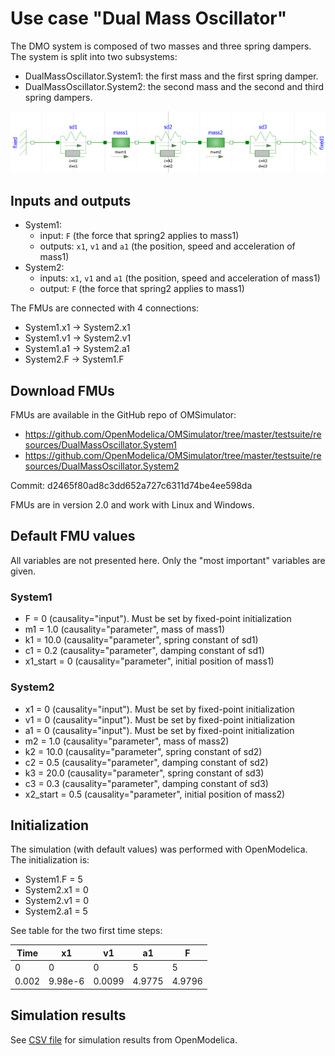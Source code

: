 # Use case "Dual Mass Oscillator"

The DMO system is composed of two masses and three spring dampers. The system is split
into two subsystems:

- DualMassOscillator.System1: the first mass and the first spring damper.
- DualMassOscillator.System2: the second mass and the second and third spring dampers.

![Dual mass oscillator](dualMassOscillator_OM.png)

## Inputs and outputs

- System1:
  - input: `F` (the force that spring2 applies to mass1)
  - outputs: `x1`, `v1` and `a1` (the position, speed and acceleration of mass1)
- System2:
  - inputs: `x1`, `v1` and `a1` (the position, speed and acceleration of mass1)
  - output: `F` (the force that spring2 applies to mass1)

The FMUs are connected with 4 connections:

- System1.x1 -> System2.x1
- System1.v1 -> System2.v1
- System1.a1 -> System2.a1
- System2.F -> System1.F

## Download FMUs

FMUs are available in the GitHub repo of OMSimulator:

- https://github.com/OpenModelica/OMSimulator/tree/master/testsuite/resources/DualMassOscillator.System1
- https://github.com/OpenModelica/OMSimulator/tree/master/testsuite/resources/DualMassOscillator.System2

Commit: d2465f80ad8c3dd652a727c6311d74be4ee598da

FMUs are in version 2.0 and work with Linux and Windows.

## Default FMU values

All variables are not presented here. Only the "most important" variables are given.

### System1

- F = 0 (causality="input"). Must be set by fixed-point initialization
- m1 = 1.0 (causality="parameter", mass of mass1)
- k1 = 10.0 (causality="parameter", spring constant of sd1)
- c1 = 0.2 (causality="parameter", damping constant of sd1)
- x1_start = 0 (causality="parameter", initial position of mass1)

### System2

- x1 = 0 (causality="input"). Must be set by fixed-point initialization
- v1 = 0 (causality="input"). Must be set by fixed-point initialization
- a1 = 0 (causality="input"). Must be set by fixed-point initialization
- m2 = 1.0 (causality="parameter", mass of mass2)
- k2 = 10.0 (causality="parameter", spring constant of sd2)
- c2 = 0.5 (causality="parameter", damping constant of sd2)
- k3 = 20.0 (causality="parameter", spring constant of sd3)
- c3 = 0.3 (causality="parameter", damping constant of sd3)
- x2_start = 0.5 (causality="parameter", initial position of mass2)

## Initialization

The simulation (with default values) was performed with OpenModelica. The initialization
is:

- System1.F = 5
- System2.x1 = 0
- System2.v1 = 0
- System2.a1 = 5

See table for the two first time steps:

| Time  | x1      | v1     | a1     | F      |
|-------|---------|--------|--------|--------|
| 0     | 0       | 0      | 5      | 5      |
| 0.002 | 9.98e-6 | 0.0099 | 4.9775 | 4.9796 |

## Simulation results

See [CSV file](./results_DualMassOscillator.csv) for simulation results from
OpenModelica.
